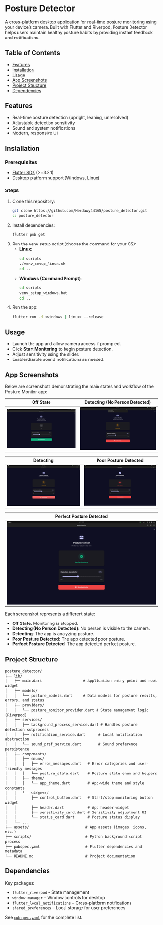 # Posture Detector

A cross-platform desktop application for real-time posture monitoring using your device’s camera. Built with Flutter and Riverpod, Posture Detector helps users maintain healthy posture habits by providing instant feedback and notifications.

## Table of Contents
- [Features](#features)
- [Installation](#installation)
- [Usage](#usage)
- [App Screenshots](#app-screenshots)
- [Project Structure](#project-structure)
- [Dependencies](#dependencies)

## Features
- Real-time posture detection (upright, leaning, unresolved)
- Adjustable detection sensitivity
- Sound and system notifications
- Modern, responsive UI

## Installation

### Prerequisites
- [Flutter SDK](https://docs.flutter.dev/get-started/install) (>=3.8.1)
- Desktop platform support (Windows, Linux)

### Steps
1. Clone this repository:
   ```bash
   git clone https://github.com/Hendawy44165/posture_detector.git
   cd posture_detector
   ```
2. Install dependencies:
   ```bash
   flutter pub get
   ```
3. Run the venv setup script (choose the command for your OS):
   - **Linux:**
     ```bash
     cd scripts
     ./venv_setup_linux.sh
     cd ..
     ```
   - **Windows (Command Prompt):**
     ```bat
     cd scripts
     venv_setup_windows.bat
     cd ..
     ```
4. Run the app:
   ```bash
   flutter run -d <windows | linux> --release
   ```

## Usage
- Launch the app and allow camera access if prompted.
- Click **Start Monitoring** to begin posture detection.
- Adjust sensitivity using the slider.
- Enable/disable sound notifications as needed.

## App Screenshots

Below are screenshots demonstrating the main states and workflow of the Posture Monitor app:

| Off State | Detecting (No Person Detected) |
|---|---|
| ![Off State](assets/screenshots/screenshot5.png) | ![Detecting - No Person](assets/screenshots/screenshot4.png) |

| Detecting | Poor Posture Detected |
|---|---|
| ![Detecting](assets/screenshots/screenshot3.png) | ![Poor Posture](assets/screenshots/screenshot1.png) |

| Perfect Posture Detected |
|---|
| ![Perfect Posture](assets/screenshots/screenshot2.png) |

Each screenshot represents a different state:
- **Off State:** Monitoring is stopped.
- **Detecting (No Person Detected):** No person is visible to the camera.
- **Detecting:** The app is analyzing posture.
- **Poor Posture Detected:** The app detected poor posture.
- **Perfect Posture Detected:** The app detected perfect posture.

## Project Structure

```
posture_detector/
├── lib/
│   ├── main.dart                   # Application entry point and root widget
│   ├── models/
│   │   └── posture_models.dart     # Data models for posture results, errors, and status
│   ├── providers/
│   │   └── posture_monitor_provider.dart # State management logic (Riverpod)
│   ├── services/
│   │   ├── background_process_service.dart # Handles posture detection subprocess
│   │   ├── notification_service.dart      # Local notification abstraction
│   │   └── sound_pref_service.dart        # Sound preference persistence
│   ├── components/
│   │   ├── enums/
│   │   │   ├── error_messages.dart   # Error categories and user-friendly messages
│   │   │   └── posture_state.dart    # Posture state enum and helpers
│   │   ├── theme/
│   │   │   └── app_theme.dart        # App-wide theme and style constants
│   │   └── widgets/
│   │       ├── control_button.dart   # Start/stop monitoring button widget
│   │       ├── header.dart           # App header widget
│   │       ├── sensitivity_card.dart # Sensitivity adjustment UI
│   │       └── status_card.dart      # Posture status display
│   └── ...
├── assets/                          # App assets (images, icons, etc.)
├── scripts/                         # Python background script process
├── pubspec.yaml                     # Flutter dependencies and metadata
└── README.md                        # Project documentation
```

## Dependencies
Key packages:
- `flutter_riverpod` – State management
- `window_manager` – Window controls for desktop
- `flutter_local_notifications` – Cross-platform notifications
- `shared_preferences` – Local storage for user preferences

See [`pubspec.yaml`](pubspec.yaml) for the complete list.

